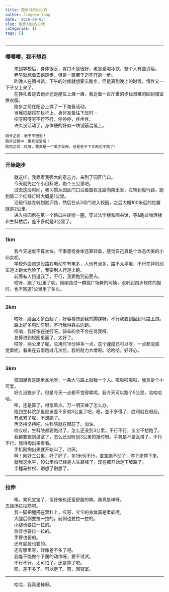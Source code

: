 ```yaml
---
title: 跑步时的内心戏
author: Jingwen Yang
date: '2018-09-05'
slug: 跑步时的内心戏
categories: []
tags: []
---
```


----
### 嘤嘤嘤，我不想跑
&emsp;&emsp;来到学校后，身体很乏，胃口不是很好，老是爱喝冰饮，整个人有些消瘦。</br>
&emsp;&emsp;老早就想着去跑跑步，但是一直苦于迈不开第一步。</br>
&emsp;&emsp;昨晚人在图书馆，下午的时候就想要去跑步，但是真到晚上的时候，惰性又一下子又上来了。</br>
&emsp;&emsp;在挣扎着是去跑步还是座位上瘫一瘫，我迈着一百斤重的步伐艰难的回到寝室换衣服。</br>
&emsp;&emsp;跑步之前在阳台上做了一下准备活动。</br>
&emsp;&emsp;当我把腿搭在栏杆上，身体准备往下压时···</br>
&emsp;&emsp;哎呀呀呀呀不行不行，停停停，疼疼疼。</br>
&emsp;&emsp;许久没活动了，身体硬的好似一块钢筋混凝土。</br>
```
跑步之前：老子不想去！
跑步过程中：累死宝宝啦！
跑完之后：哎呀，我真是一个美少女呀。但是老子下次再也不跑了!
```

---
### 开始跑步
&emsp;&emsp;就这样，我靠着我强大的意志力，来到了园区门口。</br>
&emsp;&emsp;今天就先定个小目标吧，跑个三公里吧。</br>
&emsp;&emsp;过去这段时间，我习惯从园区门口沿着国权北路向南出发，左转到殷行路，跑到第二个红绿灯时大概是1公里。</br>
&emsp;&emsp;沿殷行路左转到淞沪路，然后在从3号门进入校园，之后大概100米后的位置就是2公里。</br>
&emsp;&emsp;进入校园后在第一个路口左转绕一圈，穿过法学楼和图书馆，等&跑过物理楼和生科楼后，差不多就是3公里了。</br>

---
### 1km
&emsp;&emsp;我今天速度不算太快，干事感觉身体还算轻盈，感觉自己真是个体态优美的小仙女呢。</br>
&emsp;&emsp;学校外面的这段路程电动车有电多，人也有点多，路不太平坦，不行在非机动车道上跑太危险了，我要到人行道上跑。</br>
&emsp;&emsp;前面有人挡道我了，不行，我要跑到前面去。</br>
&emsp;&emsp;哎呀，跑了1公里了呢。刚刚路过一群跳广场舞的阿姨，没听到跑步软件的报时，也不知道1公里用了多久。</br>

----
### 2km
&emsp;&emsp;哎呀，路面太多凸起了，好容易伤到我的脚踝呀，不行我要到回到马路上跑。</br>
&emsp;&emsp;路上好多电动车呀，不行我得靠右边跑。</br>
&emsp;&emsp;哎呦，我好像在逆行呀。骑车的会不会在骂我呀。</br>
&emsp;&emsp;总算进到校园里面了，太好了。</br>
&emsp;&emsp;哎呀，两公里了呢。总用时16分钟多一点，这个速度还可以呀，一点都没感觉累呢。看来在云南跑过几次后，我的耐力大增呀。哈哈哈，好开心。</br>

-----
### 3km
&emsp;&emsp;校园里真是跑步圣地呀，一条大马路上就我一个人。啦啦啦啦啦，我真是个小可爱。</br>
&emsp;&emsp;好久没跑步了，但是今天一点都不觉得累呢。我今天可以跑个5公里，哈哈哈哈。</br>
&emsp;&emsp;唉，还是算了，得悠着点。万一明天瘫了怎么办。</br>
&emsp;&emsp;跑到生科院那里应该差不多就3公里了吧，嗯，差不多得了，胜利就在眼前。</br>
&emsp;&emsp;有点累了呢，不想跑了。</br>
&emsp;&emsp;再坚持坚持吧，生科院就在眼前了。加油。</br>
&emsp;&emsp;哎哎哎，生科院都要跑过了，怎么还没到3公里。不行不行，宝宝不想跑了。</br>
&emsp;&emsp;我都要跑到温室了，怎么还没听到3公里的报时呀。手机是不是瓦塔了，不行不行，我得掏出来看看。</br>
&emsp;&emsp;手机刚掏出来就开始叫了，讨厌。</br>
&emsp;&emsp;啊！刚好三公里，好了好了，多1米也不行，宝宝跑不动了，停下来停下来。</br>
&emsp;&emsp;就我这水平，10公里怕已经是人生巅峰了，现在都开始走下坡路了。</br>
&emsp;&emsp;半程马拉松，别想了别想了。</br>

----
### 拉伸
&emsp;&emsp;唉，累死宝宝了，但好像也还蛮舒服的嘛。我真是棒呀。</br>
去操场拉拉筋吧。</br>
&emsp;&emsp;我一脚把腿搭在双杠上，哎呀，宝宝的身体真是柔软呢。</br>
&emsp;&emsp;大腿后侧要拉一拉的，前侧也要拉一拉的。</br>
&emsp;&emsp;小腿也要拉一拉的。</br>
&emsp;&emsp;后背也要拉一拉的。</br>
&emsp;&emsp;手臂也要的。</br>
&emsp;&emsp;还有屁股也要的。</br>
&emsp;&emsp;还有哪里呀，好像差不多了吧。</br>
&emsp;&emsp;我能不能做个下腰的动作呀，要不试试。</br>
&emsp;&emsp;不行不行，太可怕了。还是算了吧。</br>
&emsp;&emsp;嗯，差不多了。可以走了。嗯，回寝室。</br>

-----
&emsp;&emsp;哈哈，我真是棒呀。</br>